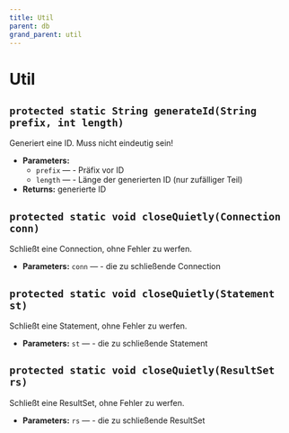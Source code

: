 ```yaml
---
title: Util
parent: db
grand_parent: util
---
```


# Util


## `protected static String generateId(String prefix, int length)`

Generiert eine ID. Muss nicht eindeutig sein!

 * **Parameters:**
   * `prefix` — - Präfix vor ID
   * `length` — - Länge der generierten ID (nur zufälliger Teil)
 * **Returns:** generierte ID

## `protected static void closeQuietly(Connection conn)`

Schließt eine Connection, ohne Fehler zu werfen.

 * **Parameters:** `conn` — - die zu schließende Connection

## `protected static void closeQuietly(Statement st)`

Schließt eine Statement, ohne Fehler zu werfen.

 * **Parameters:** `st` — - die zu schließende Statement

## `protected static void closeQuietly(ResultSet rs)`

Schließt eine ResultSet, ohne Fehler zu werfen.

 * **Parameters:** `rs` — - die zu schließende ResultSet

